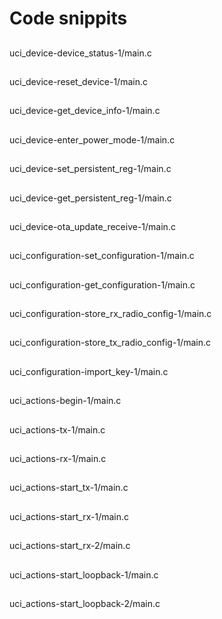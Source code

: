 
# Code snippits

##  
uci_device-device_status-1/main.c


##  
uci_device-reset_device-1/main.c


##  
uci_device-get_device_info-1/main.c


##  
uci_device-enter_power_mode-1/main.c


##  
uci_device-set_persistent_reg-1/main.c


##  
uci_device-get_persistent_reg-1/main.c


##  
uci_device-ota_update_receive-1/main.c


##  
uci_configuration-set_configuration-1/main.c


##  
uci_configuration-get_configuration-1/main.c


##  
uci_configuration-store_rx_radio_config-1/main.c


##  
uci_configuration-store_tx_radio_config-1/main.c


##  
uci_configuration-import_key-1/main.c


##  
uci_actions-begin-1/main.c


##  
uci_actions-tx-1/main.c


##  
uci_actions-rx-1/main.c


##  
uci_actions-start_tx-1/main.c


##  
uci_actions-start_rx-1/main.c


##  
uci_actions-start_rx-2/main.c


##  
uci_actions-start_loopback-1/main.c


##  
uci_actions-start_loopback-2/main.c

